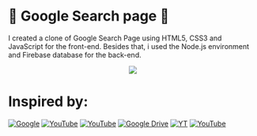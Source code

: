 # 🔎 Google Search page 🔎
I created a clone of Google Search Page using HTML5, CSS3 and JavaScript for the front-end. Besides that, i used the Node.js environment and Firebase database for the back-end.
<div align="center"><img src="https://cdn-5be86f13f911c81bb8517500.closte.com/wp-content/uploads/2015/09/OGB-INSIDER-BLOGS-GoogleLogox2-Animated.gif" width="" height=""></div>

# Inspired by:
[![Google](https://img.shields.io/badge/-Google-4285F4?style=for-the-badge&logo=Google&logoColor=ffffff)](https://www.google.com/)
[![YouTube](https://img.shields.io/badge/-YouTube-FF0000?style=for-the-badge&logo=YouTube&logoColor=ffffff)](https://www.youtube.com/watch?v=IOziOnp53jg&list=RDCMUCbwXnUipZsLfUckBPsC7Jog&start_radio=1&rv=IOziOnp53jg&t=7)
[![YouTube](https://img.shields.io/badge/-YouTube-FEC111?style=for-the-badge&logo=YouTube&logoColor=ffffff)]()
[![Google Drive](https://img.shields.io/badge/-Hospedagem-0F9D58?style=for-the-badge&logo=Google-Drive&logoColor=ffffff)]()
[![YT](https://img.shields.io/badge/-YouTube-4285F4?style=for-the-badge&logo=YouTube&logoColor=ffffff)](https://youtu.be/KgjzE1Sxtq0)
[![YouTube](https://img.shields.io/badge/-YouTube-FF0000?style=for-the-badge&logo=YouTube&logoColor=ffffff)](https://youtu.be/4vXrlhON6Zw)
